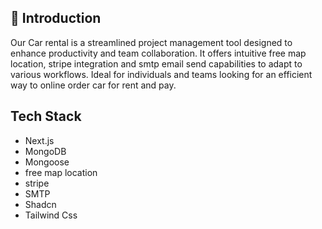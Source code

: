 ## <a name="introduction">🤖 Introduction</a>

Our Car rental is a streamlined project management tool designed to enhance productivity and team collaboration. It offers intuitive free map location, stripe integration and smtp email send capabilities to adapt to various workflows. Ideal for individuals and teams looking for an efficient way to online order car for rent and pay.

## <a name="tech-stack">Tech Stack</a>

- Next.js
- MongoDB
- Mongoose
- free map location
- stripe
- SMTP
- Shadcn
- Tailwind Css


